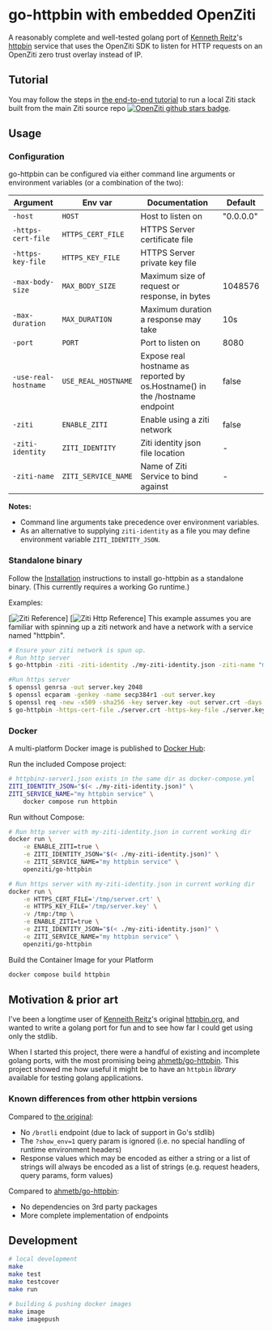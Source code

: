 # go-httpbin with embedded OpenZiti

A reasonably complete and well-tested golang port of [Kenneth Reitz][kr]'s
[httpbin][httpbin-org] service that uses the OpenZiti SDK to listen for HTTP requests on an OpenZiti zero trust overlay instead of IP.

## Tutorial

You may follow the steps in [the end-to-end tutorial](./examples/ziti-end-to-end#readme) to run a local Ziti stack built from the main Ziti source repo [![OpenZiti github stars badge](https://img.shields.io/github/stars/openziti/ziti?style=flat)](https://github.com/openziti/ziti/stargazers).

## Usage

### Configuration

go-httpbin can be configured via either command line arguments or environment
variables (or a combination of the two):

| Argument| Env var | Documentation | Default |
| - | - | - | - |
| `-host` | `HOST` | Host to listen on | "0.0.0.0" |
| `-https-cert-file` | `HTTPS_CERT_FILE` | HTTPS Server certificate file | |
| `-https-key-file` | `HTTPS_KEY_FILE` | HTTPS Server private key file | |
| `-max-body-size` | `MAX_BODY_SIZE` | Maximum size of request or response, in bytes | 1048576 |
| `-max-duration` | `MAX_DURATION` | Maximum duration a response may take | 10s |
| `-port` | `PORT` | Port to listen on | 8080 |
| `-use-real-hostname` | `USE_REAL_HOSTNAME` | Expose real hostname as reported by os.Hostname() in the /hostname endpoint | false |
| `-ziti` | `ENABLE_ZITI` | Enable using a ziti network | false|
| `-ziti-identity` | `ZITI_IDENTITY` | Ziti identity json file location | - |
| `-ziti-name` | `ZITI_SERVICE_NAME` | Name of Ziti Service to bind against | - |

**Notes:**

* Command line arguments take precedence over environment variables.
* As an alternative to supplying `ziti-identity` as a file you may define environment variable `ZITI_IDENTITY_JSON`.

### Standalone binary

Follow the [Installation](#installation) instructions to install go-httpbin as
a standalone binary. (This currently requires a working Go runtime.)

Examples:

[![Ziti Reference](https://github.com/openziti/ziti#readme)]
[![Ziti Http Reference](https://github.com/openziti-test-kitchen/go-http#readme)]
This example assumes you are familiar with spinning up a ziti network and have a network with a service named "httpbin".

```bash
# Ensure your ziti network is spun up.
# Run http server
$ go-httpbin -ziti -ziti-identity ./my-ziti-identity.json -ziti-name "my httpbin service"

#Run https server
$ openssl genrsa -out server.key 2048
$ openssl ecparam -genkey -name secp384r1 -out server.key
$ openssl req -new -x509 -sha256 -key server.key -out server.crt -days 3650
$ go-httpbin -https-cert-file ./server.crt -https-key-file ./server.key -ziti -ziti-identity ${ZITI_IDENTITY} -ziti-name httpbin
```

### Docker

A multi-platform Docker image is published to [Docker Hub](https://hub.docker.com/r/openziti/go-httpbin):

Run the included Compose project:

```bash
# httpbinz-server1.json exists in the same dir as docker-compose.yml
ZITI_IDENTITY_JSON="$(< ./my-ziti-identity.json)" \
ZITI_SERVICE_NAME="my httpbin service" \
    docker compose run httpbin                                      
```

Run without Compose:

```bash
# Run http server with my-ziti-identity.json in current working dir
docker run \
    -e ENABLE_ZITI=true \
    -e ZITI_IDENTITY_JSON="$(< ./my-ziti-identity.json)" \
    -e ZITI_SERVICE_NAME="my httpbin service" \
    openziti/go-httpbin

# Run https server with my-ziti-identity.json in current working dir
docker run \
    -e HTTPS_CERT_FILE='/tmp/server.crt' \
    -e HTTPS_KEY_FILE='/tmp/server.key' \
    -v /tmp:/tmp \
    -e ENABLE_ZITI=true \
    -e ZITI_IDENTITY_JSON="$(< ./my-ziti-identity.json)" \
    -e ZITI_SERVICE_NAME="my httpbin service" \
    openziti/go-httpbin
```

Build the Container Image for your Platform

```bash
docker compose build httpbin
```

## Motivation & prior art

I've been a longtime user of [Kenneith Reitz][kr]'s original
[httpbin.org][httpbin-org], and wanted to write a golang port for fun and to
see how far I could get using only the stdlib.

When I started this project, there were a handful of existing and incomplete
golang ports, with the most promising being [ahmetb/go-httpbin][ahmet]. This
project showed me how useful it might be to have an `httpbin` _library_
available for testing golang applications.

### Known differences from other httpbin versions

Compared to [the original][httpbin-org]:

- No `/brotli` endpoint (due to lack of support in Go's stdlib)
- The `?show_env=1` query param is ignored (i.e. no special handling of
runtime environment headers)
- Response values which may be encoded as either a string or a list of strings
will always be encoded as a list of strings (e.g. request headers, query
params, form values)

Compared to [ahmetb/go-httpbin][ahmet]:

- No dependencies on 3rd party packages
- More complete implementation of endpoints

## Development

```bash
# local development
make
make test
make testcover
make run

# building & pushing docker images
make image
make imagepush
```

[kr]: https://github.com/kennethreitz
[httpbin-org]: https://httpbin.org/
[httpbin-repo]: https://github.com/kennethreitz/httpbin
[ahmet]: https://github.com/ahmetb/go-httpbin
[docker-hub]: https://hub.docker.com/r/mccutchen/go-httpbin/
[observer]: https://pkg.go.dev/github.com/mccutchen/go-httpbin/v2/httpbin#Observer
[custom-instrumentation]: ./examples/custom-instrumentation/
